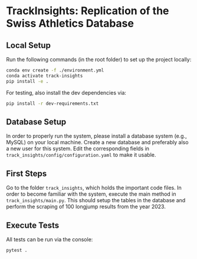 # TrackInsights: Replication of the Swiss Athletics Database
## Local Setup

Run the following commands (in the root folder) to set up the project locally:
```bash
conda env create -f ./environment.yml
conda activate track-insights
pip install -e .
```

For testing, also install the dev dependencies via:
```bash
pip install -r dev-requirements.txt
```

## Database Setup

In order to properly run the system, please install a database system (e.g., MySQL) on your local machine.
Create a new database and preferably also a new user for this system.
Edit the corresponding fields in ```track_insights/config/configuration.yaml``` to make it usable.

## First Steps
Go to the folder ```track_insights```, which holds the important code files.
In order to become familiar with the system, execute the main method in ```track_insights/main.py```.
This should setup the tables in the database and perform the scraping of 100 longjump results from 
the year 2023.

## Execute Tests
All tests can be run via the console:
```bash
pytest .
```